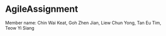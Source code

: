 # AgileAssignment
Member name: Chin Wai Keat, Goh Zhen Jian, Liew Chun Yong, Tan Eu Tim, Teow Yi Siang
